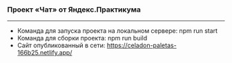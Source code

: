 ### Проект «Чат» от Яндекс.Практикума
---

- Команда для запуска проекта на локальном сервере: npm run start
- Команда для сборки проекта: npm run build
- Сайт опубликованный в сети: https://celadon-paletas-166b25.netlify.app/
